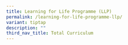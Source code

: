 ```yaml
---
title: Learning for Life Programme (LLP)
permalink: /learning-for-life-programme-llp/
variant: tiptap
description: ""
third_nav_title: Total Curriculum
---
```

